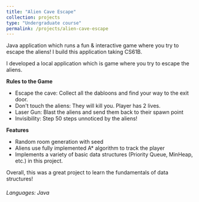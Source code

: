 ```yaml
---
title: "Alien Cave Escape"
collection: projects
type: "Undergraduate course"
permalink: /projects/alien-cave-escape
---
```


Java application which runs a fun & interactive game where you try to escape the aliens! I build this application taking CS61B. 

I developed a local application which is game where you try to escape the aliens.

**Rules to the Game**
* Escape the cave: Collect all the dabloons and find your way to the exit door.
* Don't touch the aliens: They will kill you. Player has 2 lives.
* Laser Gun: Blast the aliens and send them back to their spawn point
* Invisibility: Step 50 steps unnoticed by the aliens!

**Features**
* Random room generation with seed
* Aliens use fully implemented A* algorithm to track the player
* Implements a variety of basic data structures (Priority Queue, MinHeap, etc.) in this project.

Overall, this was a great project to learn the fundamentals of data structures!


###### Languages: Java